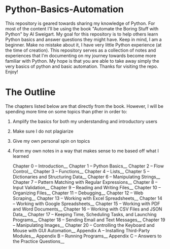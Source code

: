 # Python-Basics-Automation
This repository is geared towards sharing my knowledge of Python. For most of the content I'll be using the book "Automate the Boring Stuff with Python" by Al Sweigart. My goal for this repository is to help others learn Python basics and answer questions they might have. Keep in mind, I am a beginner. Make no mistake about it, I have very little Python experience (at the time of creation). This repository serves as a collection of notes and experiences that I'm documenting on my journey towards become more familiar with Python. My hope is that you are able to take away simply the very basics of python and basic automation. Thanks for visiting the repo. Enjoy!

# The Outline
The chapters listed below are that directly from the book. However, I will be spending more time on some topics than pther in order to:
1) Amplify the basics for both my understanding and introductory users
2) Make sure I do not plagiarize 
3) Give my own personal spin on topics
4) Form my own notes in a way that makes sense to me based off what I learned

    Chapter 0 – Introduction__
    Chapter 1 – Python Basics__
    Chapter 2 – Flow Control__
    Chapter 3 – Functions__
    Chapter 4 – Lists__
    Chapter 5 – Dictionaries and Structuring Data__
    Chapter 6 – Manipulating Strings__
    Chapter 7 – Pattern Matching with Regular Expressions__
    Chapter 8 – Input Validation__
    Chapter 9 – Reading and Writing Files__
    Chapter 10 – Organizing Files__
    Chapter 11 – Debugging__
    Chapter 12 – Web Scraping__
    Chapter 13 – Working with Excel Spreadsheets__
    Chapter 14 – Working with Google Spreadsheets__
    Chapter 15 – Working with PDF and Word Documents__
    Chapter 16 – Working with CSV Files and JSON Data__
    Chapter 17 – Keeping Time, Scheduling Tasks, and Launching Programs__
    Chapter 18 – Sending Email and Text Messages__
    Chapter 19 – Manipulating Images__
    Chapter 20 – Controlling the Keyboard and Mouse with GUI Automation__
    Appendix A – Installing Third-Party Modules__
    Appendix B – Running Programs__
    Appendix C – Answers to the Practice Questions__
